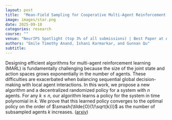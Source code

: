 ```yaml
---
layout: post
title:  "Mean-Field Sampling for Cooperative Multi-Agent Reinforcement Learning"
image: images/star.png
date: 2025-09-18
categories: research
course: ""  
venue: "NeurIPS Spotlight (top 3% of all submissions) | Best Paper at AAAI Workshop on Multi-Agents in the Real World (MARL)"
authors: "Emile Timothy Anand, Ishani Karmarkar, and Gunnan Qu"
subtitle:
---
```


Designing efficient algorithms for multi-agent reinforcement learning (MARL) is fundamentally challenging because the size of the joint state and action spaces grows exponentially in the number of agents. These difficulties are exacerbated when balancing sequential global decision-making with local agent interactions. In this work, we propose a new algorithm and a decentralized randomized policy for a system with $n$ agents. For any $k\leq n$, our algorithm learns a policy for the system in time polynomial in $k$. We prove that this learned policy converges to the optimal policy on the order of $\smash{\tilde{O}(1/\sqrt{k})}$ as the number of subsampled agents $k$ increases. (<a href="https://arxiv.org/abs/2412.00661">arxiv</a>)